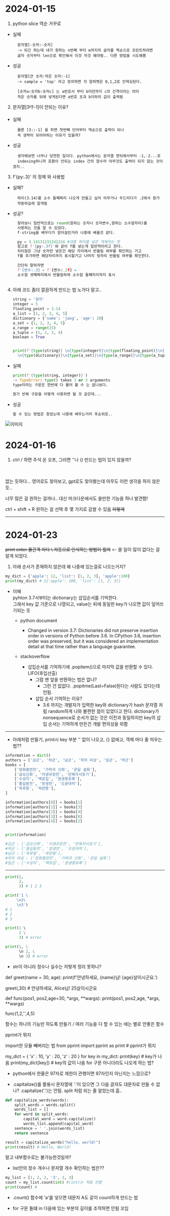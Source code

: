 # 2024-01-15

1. python slice 역순 거꾸로
- 실패

        문자열[-숫자:-숫자]
        -> 되긴 하는데 내가 원하는 n번째 부터 m까지의 글자를 역순으로 프린트하려면 
        글자 숫자부터 len으로 확인해서 이것 저것 해야됨.. 다른 방법을 시도해봄   


- 성공 

        문자열[큰 숫자:작은 숫자:-1]
        -> sample = 'top' 라고 정의하면 각 알파벳은 0,1,2로 인덱싱된다.
         
        [숫자a:숫자b:숫자c] 는 a번호서 부터 b미만까지 c의 간격이라는 의미
        작은 숫자를 뒤에 넣게된다면 a번호 초과 b이하의 값이 출력됨  

2. 문자열[3:-1:-1]이 안되는 이유?
- 실패 
        
        물론 [3::-1] 을 하면 첫번째 단어부터 역순으로 출력이 되나
        꼭 생략이 되어야하는 이유가 있을까?
- 성공

        생각해보면 너무나 당연한 일이다. python에서는 문자열 맨뒤에서부터 -1,-2...로 
        indexing하니까 호환이 안되는 index 간의 함수라 아무것도 출력이 되지 않는 것이겠지..

3. f'{py:.3}' 의 정체 와 사용법
- 실패?

        파이(3.14)를 소수 둘째짜리 나오게 만들고 싶어 아무거나 두드리다가 .2에서 뭔가 
        작동하길래 알게됨

- 성공?

    ```python 
      찾아보니 일반적으로는 round(원하는 숫자나 숫자변수,원하는 소수점자리)를 
      사용하는 것을 알 수 있었다.
      f-string을 배우다가 얻어걸린거라 나중에 배울것 같다.

      py = 3.14131231241224 #대충 파이를 넣은 객체라는 뜻
      참고로 f'{py:.3f}'와 같이 f를 넣는게 일반적이라고 한다.
      차이점은 그냥 숫자만 넣은건 해당 자리에서 반올림 여부를 확인하는 거고 
      f를 추가하면 해당자리까지 표시할거고 나머지 뒷자리 반올림 여부를 확인한다.
      
      간단히 말하자면 
      f'{변수:.3} = f'{변수:.2f} = 
      소수점 셋째짜리에서 반올림하여 소수점 둘째자리까지 표시 
      
    ```

4. 아래 코드 좀더 깔끔하게 만드는 법 노가다 말고..

    ```python 
    string = '문자'
    integer = 5
    floating_point = 3.14
    a_list = [1, 2, 3, 4, 5]
    dictionary = {'name': 'jang', 'age': 20}
    a_set = {1, 2, 3, 4, 5}
    a_range = range(15)
    a_tuple = (1, 2, 3, 4)
    boolean = True


    print(f'{type(string)} \n{type(integer)}\n{type(floating_point)}\n{type(a_list)}\
      \n{type(dictionary)}\n{type(a_set)}\n{type(a_range)}\n{type(a_tuple)}\n{type(boolean)}')
      ``` 
- 실패
    ```python
    print(f'{type(string, integer)}')
    -> TypeError: type() takes 1 or 3 arguments
    type이라는 구문은 한번에 다 물어 볼 수 는 없나보다.

    뭔가 반복 구문을 어떻게 사용하면 될 것 같은데...
    ```
- 성공
  ```python
  할 수 있는 방법은 찾았는데 나중에 배우는거라 후순위로..
  ```
![이미지](bird.jpg)

# 2024-01-16
1. ctrl / 하면 주석 온 오프, 그러면 ''나 () 만드는 법이 있지 않을까? 
 <br />
 <br />
   없는 듯하다... 영어로도 찾아보고, gpt로도 찾아봤는데 아무도 이런 생각을 하지 않은듯.. 
   
   너무 많은 걸 원하는 걸까나.. 대신 마크다운에서도 쓸만한 기능을 하나 발견함!

   ctrl + shift + R 원하는 걸 선택 후 몇 가지로 감쌀 수 있음 ~~이렇게~~

----------------------------
# 2024-01-23

~~print enter 줄간격 마다 \ 자동으로 인식하는 방법이 뭘까~~
<- 쓸 일이 많이 없다는 걸 알게 되었다.

1.  아래 순서가 존재하지 않은데 왜 나중에 있는걸로 나오는거지?
  ```python 
  my_dict = {'apple': 12, 'list': [1, 2, 3], 'apple':100}
  print(my_dict) # 1{'apple': 100, 'list': [1, 2, 3]}
  ```
- 이해<br /> 
  pyhton 3.7서부터는 dictionary는 삽입순서를 기억한다.<br />
  그래서 key 값 기준으로 나열되고, value는 뒤에 동일한 key가 나오면 값이 덮어쓰기되는 듯 
  - python document 
    - Changed in version 3.7: Dictionaries did not preserve insertion order in versions of Python before 3.6. In CPython 3.6, insertion order was preserved, but it was considered an implementation detail at that time rather than a language guarantee.
  
  - stackoverflow
    - 삽입순서를 기억하기에 .popitem()으로 마지막 값을 반환할 수 있다. LIFO(후입선출) 
      - 그럼 맨 앞을 반환하는 법은 없나?
        - 그런 건 없없다. .popitme(Last=False)된다는 사람도 있다는데 안됨.  
      - 삽입 순서 기억하는 이유?
        - 3.6 까지는 개발자가 입력한 key와 dictionary가 hash 문자열 처럼 random하게 나와 불편한 점이 있었다고 한다. dictionary가 nonsequence로 순서가 없는 것은 이전과 동일하지만 key의 삽입 순서는 기억하게 만든건 개발 편의성을 위함 
------------------------------

- 아래처럼 만들기, print시 key 부분 '' 없이 나오고, {} 없애고, 객체 마다 줄 띄우는 법?? 
```python
information = dict()
authors = ['김군', '허군', '남군', '작자 미상', '임군', '박군']
books = [
    ['장화홍련전', '가락국 신화', '온달 설화'],
    ['금오신화', '이생규장전', '만복자서포기'],
    ['수성지', '백호집', '원생몽유록'],
    ['홍길동전', '장생전', '도문대작'],
    ['옥루몽', '옥련몽'],
]

information[authors[0]] = books[1]
information[authors[1]] = books[3]
information[authors[2]] = books[4]
information[authors[3]] = books[0]
information[authors[4]] = books[2]


print(information)

#김군 : ['금오신화', '이생규장전', '만복자서포기'], 
#허군 : ['홍길동전', '장생전', '도문대작'], 
#남군 : ['옥루몽', '옥련몽'], 
#작자 미상 : ['장화홍련전', '가락국 신화', '온달 설화']
#임군 : ['수성지', '백호집', '원생몽유록']
```

--------

```python
print(1, 
      2, 
      3) # 1 2 3

print('1 \
     \n2\
     \n3')       
# 1
# 2
# 3

print(1 \ 
      2 \
      3) # error

print(1, \
      \n 2, \
      \n 3) # error

 ```
 - str이 아니라 정수나 실수는 저렇게 정리 못하나?





def greet(name = 30, age):
        print(f'안녕하세요, {name}님! {age}살이시군요.')

greet(,30) # 안녕하세요, Alice님! 25살이시군요




def func(pos1, pos2,age=30, *args, **wargs):
        print(pos1, pos2,age, *args, **wargs)

func(1,2,'',4,5)

함수는 하나의 기능만 하도록 만들기 / 여러 기능을 다 할 수 있는 애는 별로 안좋은 함수

pprint가 뭐지

import한 모듈 빼버리는 법
from pprint import pprint as print # pprint가 뭐지


my_dict = {
    'x' : 10, 
    'y' : 20, 
    'z' : 20
    }
for key in my_dict:
    print(key)             # key가 나옴
    print(my_dict[key])    # key의 값이 나옴 for 구문 아니더라도 나오게 하는 법?

- python에서 한줄은 97자로 제한이 관행이면 97자인지 아닌지는 느낌으로?

- .capitalize()를 활용시 문자열에 '.'이 있으면 그 다음 글자도 대문자로 만들 수 없나?
.capitalize('.')는 안됨. split 처럼 되는 줄 알았는데 흠..

```python 
def capitalize_words(words):
    split_words = words.split()
    words_list = []
    for word in split_words:
        capital_word = word.capitalize()
        words_list.append(capital_word)
    sentence = ' '.join(words_list)
    return sentence

result = capitalize_words("hello, world!")
print(result) # Hello, World!
```
말고 내부함수로는 불가능한것일까?




- list안의 정수 개수나 문자열 개수 확인하는 법은??
```python
my_list = [1, 2, 2, '3', 3, 3]
count = my_list.count(int) #(int)는 작동 안함
print(count) # 

```

- .count() 함수에 'a'를 넣으면 대문자 A도 같이 count하게 만드는 법

- for 구문 돌떄 in 다음에 있는 부분의 길이를 조작하면 안됨 꼬임
